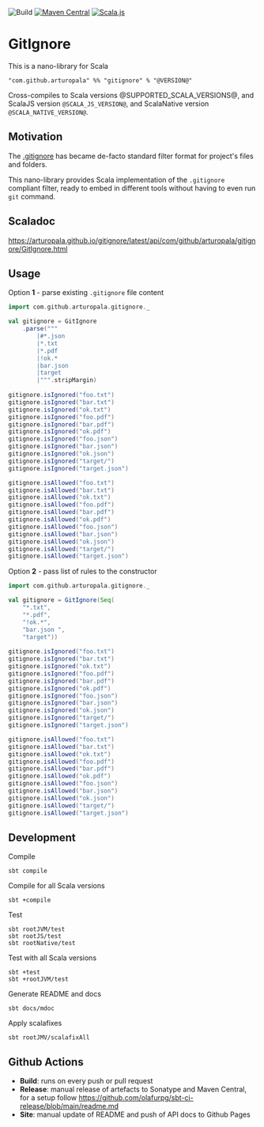 ![Build](https://github.com/arturopala/gitignore/workflows/Build/badge.svg) [![Maven Central](https://maven-badges.herokuapp.com/maven-central/com.github.arturopala/gitignore_2.13/badge.svg)](https://maven-badges.herokuapp.com/maven-central/com.github.arturopala/gitignore_2.13)
[![Scala.js](https://www.scala-js.org/assets/badges/scalajs-1.5.0.svg)](https://www.scala-js.org)

GitIgnore
===

This is a nano-library for Scala

    "com.github.arturopala" %% "gitignore" % "@VERSION@"

Cross-compiles to Scala versions @SUPPORTED_SCALA_VERSIONS@, 
and ScalaJS version `@SCALA_JS_VERSION@`, and ScalaNative version `@SCALA_NATIVE_VERSION@`.

Motivation
---

The [.gitignore](https://git-scm.com/docs/gitignore) has became de-facto standard filter format for project's files and folders. 

This nano-library provides Scala implementation of the `.gitignore` compliant filter, ready to embed in different tools without having to even run `git` command.

Scaladoc
---

<https://arturopala.github.io/gitignore/latest/api/com/github/arturopala/gitignore/GitIgnore.html>

Usage
---

Option **1** - parse existing `.gitignore` file content

```scala mdoc
import com.github.arturopala.gitignore._

val gitignore = GitIgnore
    .parse(""" 
        |#*.json
        |*.txt
        |*.pdf
        |!ok.*
        |bar.json 
        |target  
        |""".stripMargin)
 
gitignore.isIgnored("foo.txt")
gitignore.isIgnored("bar.txt")
gitignore.isIgnored("ok.txt")
gitignore.isIgnored("foo.pdf")
gitignore.isIgnored("bar.pdf")
gitignore.isIgnored("ok.pdf")
gitignore.isIgnored("foo.json")
gitignore.isIgnored("bar.json")
gitignore.isIgnored("ok.json")
gitignore.isIgnored("target/")
gitignore.isIgnored("target.json")

gitignore.isAllowed("foo.txt")
gitignore.isAllowed("bar.txt")
gitignore.isAllowed("ok.txt")
gitignore.isAllowed("foo.pdf")
gitignore.isAllowed("bar.pdf")
gitignore.isAllowed("ok.pdf")
gitignore.isAllowed("foo.json")
gitignore.isAllowed("bar.json")
gitignore.isAllowed("ok.json")
gitignore.isAllowed("target/")
gitignore.isAllowed("target.json")
```

Option **2** - pass list of rules to the constructor

```scala mdoc:reset
import com.github.arturopala.gitignore._

val gitignore = GitIgnore(Seq(
    "*.txt",
    "*.pdf",
    "!ok.*",
    "bar.json ",
    "target"))
 
gitignore.isIgnored("foo.txt")
gitignore.isIgnored("bar.txt")
gitignore.isIgnored("ok.txt")
gitignore.isIgnored("foo.pdf")
gitignore.isIgnored("bar.pdf")
gitignore.isIgnored("ok.pdf")
gitignore.isIgnored("foo.json")
gitignore.isIgnored("bar.json")
gitignore.isIgnored("ok.json")
gitignore.isIgnored("target/")
gitignore.isIgnored("target.json")

gitignore.isAllowed("foo.txt")
gitignore.isAllowed("bar.txt")
gitignore.isAllowed("ok.txt")
gitignore.isAllowed("foo.pdf")
gitignore.isAllowed("bar.pdf")
gitignore.isAllowed("ok.pdf")
gitignore.isAllowed("foo.json")
gitignore.isAllowed("bar.json")
gitignore.isAllowed("ok.json")
gitignore.isAllowed("target/")
gitignore.isAllowed("target.json")
```

Development
---

Compile

    sbt compile

Compile for all Scala versions

    sbt +compile

Test

    sbt rootJVM/test
    sbt rootJS/test
    sbt rootNative/test

Test with all Scala versions

    sbt +test
    sbt +rootJVM/test


Generate README and docs

    sbt docs/mdoc

Apply scalafixes

    sbt rootJMV/scalafixAll    

Github Actions
---

 - **Build**: runs on every push or pull request
 - **Release**: manual release of artefacts to Sonatype and Maven Central, for a setup follow <https://github.com/olafurpg/sbt-ci-release/blob/main/readme.md>
 - **Site**: manual update of README and push of API docs to Github Pages
